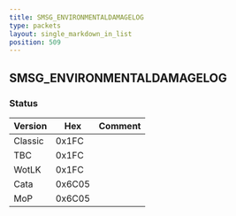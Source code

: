 ```yaml
---
title: SMSG_ENVIRONMENTALDAMAGELOG
type: packets
layout: single_markdown_in_list
position: 509
---
```


## SMSG_ENVIRONMENTALDAMAGELOG

### Status

Version    | Hex        | Comment
---------- | ---------- | ---------- 
Classic    | 0x1FC      | 
TBC        | 0x1FC      | 
WotLK      | 0x1FC      | 
Cata       | 0x6C05     | 
MoP        | 0x6C05     | 